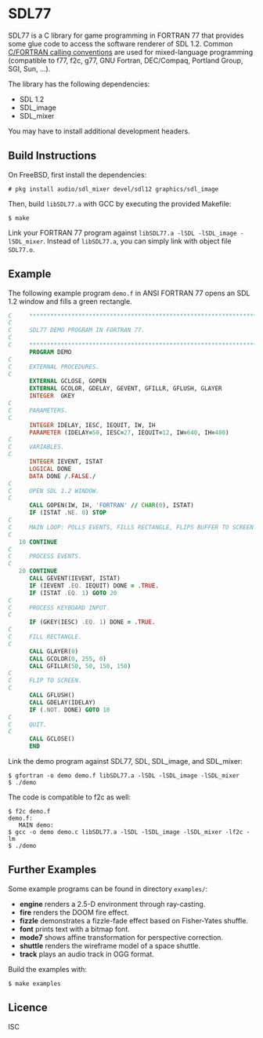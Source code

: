 # SDL77
SDL77 is a C library for game programming in FORTRAN 77 that provides
some glue code to access the software renderer of SDL 1.2. Common
[C/FORTRAN calling conventions](https://www.math.utah.edu/software/c-with-fortran.html)
are used for mixed-language programming (compatible to f77, f2c, g77,
GNU Fortran, DEC/Compaq, Portland Group, SGI, Sun, …).

The library has the following dependencies:

* SDL 1.2
* SDL_image
* SDL_mixer

You may have to install additional development headers.

## Build Instructions
On FreeBSD, first install the dependencies:

```
# pkg install audio/sdl_mixer devel/sdl12 graphics/sdl_image
```

Then, build `libSDL77.a` with GCC by executing the provided Makefile:

```
$ make
```

Link your FORTRAN 77 program against `libSDL77.a -lSDL -lSDL_image -lSDL_mixer`.
Instead of `libSDL77.a`, you can simply link with object file `SDL77.o`.

## Example
The following example program `demo.f` in ANSI FORTRAN 77 opens an SDL
1.2 window and fills a green rectangle.

```fortran
C     ******************************************************************
C
C     SDL77 DEMO PROGRAM IN FORTRAN 77.
C
C     ******************************************************************
      PROGRAM DEMO
C
C     EXTERNAL PROCEDURES.
C
      EXTERNAL GCLOSE, GOPEN
      EXTERNAL GCOLOR, GDELAY, GEVENT, GFILLR, GFLUSH, GLAYER
      INTEGER  GKEY
C
C     PARAMETERS.
C
      INTEGER IDELAY, IESC, IEQUIT, IW, IH
      PARAMETER (IDELAY=50, IESC=27, IEQUIT=12, IW=640, IH=480)
C
C     VARIABLES.
C
      INTEGER IEVENT, ISTAT
      LOGICAL DONE
      DATA DONE /.FALSE./
C
C     OPEN SDL 1.2 WINDOW.
C
      CALL GOPEN(IW, IH, 'FORTRAN' // CHAR(0), ISTAT)
      IF (ISTAT .NE. 0) STOP
C
C     MAIN LOOP: POLLS EVENTS, FILLS RECTANGLE, FLIPS BUFFER TO SCREEN.
C
   10 CONTINUE
C
C     PROCESS EVENTS.
C
   20 CONTINUE
      CALL GEVENT(IEVENT, ISTAT)
      IF (IEVENT .EQ. IEQUIT) DONE = .TRUE.
      IF (ISTAT .EQ. 1) GOTO 20
C
C     PROCESS KEYBOARD INPUT.
C
      IF (GKEY(IESC) .EQ. 1) DONE = .TRUE.
C
C     FILL RECTANGLE.
C
      CALL GLAYER(0)
      CALL GCOLOR(0, 255, 0)
      CALL GFILLR(50, 50, 150, 150)
C
C     FLIP TO SCREEN.
C
      CALL GFLUSH()
      CALL GDELAY(IDELAY)
      IF (.NOT. DONE) GOTO 10
C
C     QUIT.
C
      CALL GCLOSE()
      END
```

Link the demo program against SDL77, SDL, SDL_image, and SDL_mixer:

```
$ gfortran -o demo demo.f libSDL77.a -lSDL -lSDL_image -lSDL_mixer
$ ./demo
```

The code is compatible to f2c as well:

```
$ f2c demo.f
demo.f:
   MAIN demo:
$ gcc -o demo demo.c libSDL77.a -lSDL -lSDL_image -lSDL_mixer -lf2c -lm
$ ./demo
```

## Further Examples
Some example programs can be found in directory `examples/`:

* **engine** renders a 2.5-D environment through ray-casting.
* **fire** renders the DOOM fire effect.
* **fizzle** demonstrates a fizzle-fade effect based on Fisher-Yates shuffle.
* **font** prints text with a bitmap font.
* **mode7** shows affine transformation for perspective correction.
* **shuttle** renders the wireframe model of a space shuttle.
* **track** plays an audio track in OGG format.

Build the examples with:

```
$ make examples
```

## Licence
ISC
